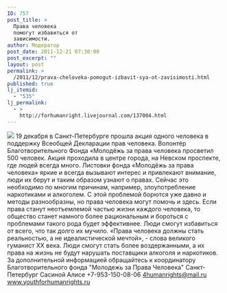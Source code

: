 ```yaml
---
ID: 757
post_title: >
  Права человека
  помогут избавиться от
  зависимости.
author: Модератор
post_date: 2011-12-21 07:30:00
post_excerpt: ""
layout: post
permalink: >
  /2011/12/prava-cheloveka-pomogut-izbavit-sya-ot-zavisimosti.html
published: true
lj_itemid:
  - "535"
lj_permalink:
  - >
    http://forhumanright.livejournal.com/137004.html
---
```

<img src="http://cs5338.vk.com/u132145096/132409092/x_5b26039f.jpg" /> 19 декабря в Санкт-Петербурге прошла акция одного человека в поддержку Всеобщей Декларации прав человека. Волонтёр Благотворительного Фонда «Молодёжь за права человека просветил 500 человек.
Акция проходила в центре города, на Невском проспекте, где людей всегда много. Листовки фонда «Молодёжь за права человека» яркие и всегда вызывают интерес и привлекают внимание, люди их берут и таким образом узнают о правах. Сейчас это необходимо по многим причинам, например, злоупотребление наркотиками и алкоголем. С этой проблемой борются уже давно и методы разнообразны, но права человека могут помочь и здесь. Если права станут неотъемлемой частью жизни каждого человека, то общество станет намного более рациональным и бороться с проблемами такого рода будет эффективнее. Люди смогут избавиться от всего, что так долго их мучило.
«Права человека должны стать реальностью, а не идеалистической мечтой», - слова великого гуманист ХХ века. Люди смогут стать более воздержанными, а их права на жизнь не будут нарушать поставщики алкоголя и наркотиков.
За дополнительной информацией обращайтесь к координатору
Благотворительного фонда
"Молодежь за Права Человека" Санкт-Петербург 
Сасиной Алисе 
+7-953-150-08-06 
4humanrights@mail.ru
www.youthforhumanrights.ru
